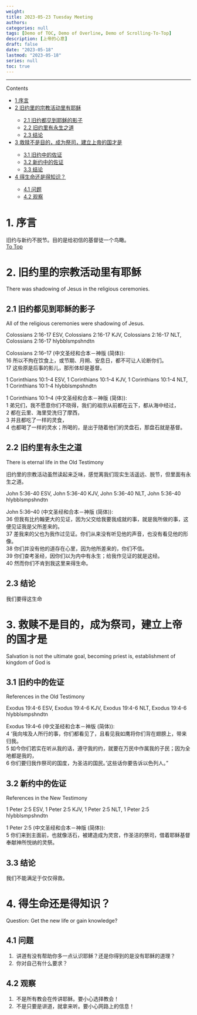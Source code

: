 ```yaml
---
weight: 
title: 2023-05-23 Tuesday Meeting
authors:
categories: null
tags: [Demo of TOC, Demo of Overline, Demo of Scrolling-To-Top]
description: [上帝的心意]
draft: false
date: "2023-05-18"
lastmod: "2023-05-18"
series: null
toc: true
---
```





<!--more-->
---

<div id="toc_container">
<p class="toc_title">Contents</p>
<ul class="toc_list">
  <li><a href="#First_Point_Header">1 序言</a></li>
<li><a href="#Second_Point_Header">2 旧约里的宗教活动里有耶稣</a></li>
  <ul>
    <li><a href="#Second_Sub_Point_1">2.1 旧约都见到耶稣的影子</a></li>
    <li><a href="#Second_Sub_Point_2">2.2 旧约里有永生之道</a></li>
    <li><a href="#Second_Sub_Point_3">2.3 结论</a></li>
  </ul>
<li><a href="#Third_Point_Header">3 救赎不是目的，成为祭司，建立上帝的国才是</a></li>
  <ul>
    <li><a href="#Third_Sub_Point_1">3.1 旧约中的佐证</a></li>
    <li><a href="#Third_Sub_Point_2">3.2 新约中的佐证</a></li>
    <li><a href="#Third_Sub_Point_3">3.3 结论</a></li>
  </ul>
<li><a href="#Fourth_Point_Header">4 得生命还是得知识？</a></li>
  <ul>
    <li><a href="#Fourth_Sub_Point_1">4.1 问题</a></li>
    <li><a href="#Fourth_Sub_Point_2">4.2 观察</a></li>
  </ul>
</ul>
</div>


<h1 id="First_Point_Header", class = "overline">1. 序言</h1>
旧约与新约不脱节。目的是给初信的基督徒一个鸟瞰。
<br>



<div class="scroll-container">
    <a href="#top">To Top</a>
</div>



<h1 id="Second_Point_Header",  class = "overline">2. 旧约里的宗教活动里有耶稣</h1>
There was shadowing of Jesus in the religious ceremonies.

<h2 id="Second_Sub_Point_1">2.1 旧约都见到耶稣的影子</h2>  
All of the religious ceremonies were shadowing of Jesus.

Colossians 2:16-17 ESV, Colossians 2:16-17 KJV, Colossians 2:16-17 NLT, Colossians 2:16-17 hlybblsmpshndtn

Colossians 2:16–17 (中文圣经和合本－神版 (简体)): 
<br>16 所以不拘在饮食上，或节期、月朔、安息日，都不可让人论断你们。 
<br>17 这些原是后事的影儿，那形体却是基督。

1 Corinthians 10:1-4 ESV, 1 Corinthians 10:1-4 KJV, 1 Corinthians 10:1-4 NLT, 1 Corinthians 10:1-4 hlybblsmpshndtn

1 Corinthians 10:1–4 (中文圣经和合本－神版 (简体)): 
<br>1 弟兄们，我不愿意你们不晓得，我们的祖宗从前都在云下，都从海中经过， 
<br>2 都在云里、海里受洗归了摩西， 
<br>3 并且都吃了一样的灵食， 
<br>4 也都喝了一样的灵水；所喝的，是出于随着他们的灵盘石，那盘石就是基督。

<h2 id="Second_Sub_Point_2">2.2 旧约里有永生之道</h2> 
There is eternal life in the Old Testimony

旧约里的宗教活动虽然读起来乏味，感觉离我们现实生活遥远、脱节，但里面有永生之道。  

John 5:36-40 ESV, John 5:36-40 KJV, John 5:36-40 NLT, John 5:36-40 hlybblsmpshndtn

John 5:36–40 (中文圣经和合本－神版 (简体)): 
<br>36 但我有比约翰更大的见证，因为父交给我要我成就的事，就是我所做的事，这便见证我是父所差来的。 
<br>37 差我来的父也为我作过见证。你们从来没有听见他的声音，也没有看见他的形像。 
<br>38 你们并没有他的道存在心里，因为他所差来的，你们不信。 
<br>39 你们查考圣经，因你们以为内中有永生；给我作见证的就是这经。 
<br>40 然而你们不肯到我这里来得生命。

<h2 id="Second_Sub_Point_3">2.3 结论</h2>
我们要得这生命
<br>




<h1 id="Third_Point_Header",  class = "overline2; overline">3. 救赎不是目的，成为祭司，建立上帝的国才是</h1>
Salvation is not the ultimate goal, becoming priest is, establishment of kingdom of God is

<h2 id="Third_Sub_Point_1">3.1 旧约中的佐证</h2>
References in the Old Testimony

Exodus 19:4-6 ESV, Exodus 19:4-6 KJV, Exodus 19:4-6 NLT, Exodus 19:4-6 hlybblsmpshndtn

Exodus 19:4–6 (中文圣经和合本－神版 (简体)): 
<br>4 ‘我向埃及人所行的事，你们都看见了，且看见我如鹰将你们背在翅膀上，带来归我。 
<br>5 如今你们若实在听从我的话，遵守我的约，就要在万民中作属我的子民；因为全地都是我的， 
<br>6 你们要归我作祭司的国度，为圣洁的国民。’这些话你要告诉以色列人。”

<h2 id="Third_Sub_Point_2">3.2 新约中的佐证</h2>
References in the New Testimony  

1 Peter 2:5 ESV, 1 Peter 2:5 KJV, 1 Peter 2:5 NLT, 1 Peter 2:5 hlybblsmpshndtn

1 Peter 2:5 (中文圣经和合本－神版 (简体)): 
<br>5 你们来到主面前，也就像活石，被建造成为灵宫，作圣洁的祭司，借着耶稣基督奉献神所悦纳的灵祭。

<h2 id="Third_Sub_Point_3">3.3 结论</h2>
我们不能满足于仅仅得救。
<br>




<h1 id="Fourth_Point_Header",  class = "overline">4. 得生命还是得知识？</h1>
Question: Get the new life or gain knowledge?

<h2 id="Fourth_Sub_Point_1">4.1 问题</h2> 
<ol>
<li>&nbsp;讲道有没有帮助你多一点认识耶稣？还是你得到的是没有耶稣的道理？</li>
<li>&nbsp;你对自己有什么要求？</li>
</ol>

<h2 id="Fourth_Sub_Point_2">4.2 观察</h2> 
<ol>
<li>&nbsp;不是所有教会在传讲耶稣。要小心选择教会！</li>
<li>&nbsp;不是只要是讲道，就拿来听。要小心网路上的信息！</li>
</ol>
